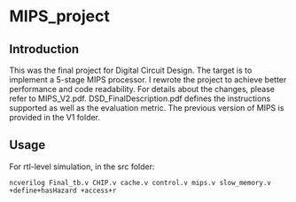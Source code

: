 # MIPS_project   
## Introduction   
This was the final project for Digital Circuit Design. The target is to implement a 5-stage MIPS processor. I rewrote the project to achieve better performance and code readability. For details about the changes, please refer to MIPS_V2.pdf. DSD_FinalDescription.pdf defines the instructions supported as well as the evaluation metric. The previous version of MIPS is provided in the V1 folder.   

## Usage
For rtl-level simulation, in the src folder:   
```
ncverilog Final_tb.v CHIP.v cache.v control.v mips.v slow_memory.v +define+hasHazard +access+r
```   

